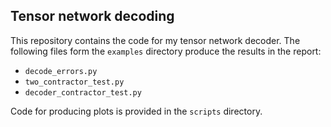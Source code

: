 ## Tensor network decoding

This repository contains the code for my tensor network decoder. The following files form the `examples` directory produce the results in the report:
* `decode_errors.py`
* `two_contractor_test.py`
* `decoder_contractor_test.py`

Code for producing plots is provided in the `scripts` directory.
